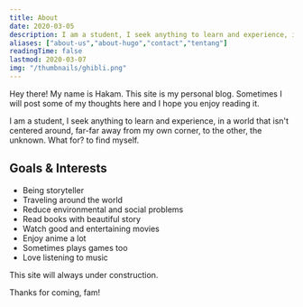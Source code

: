 ```yaml
---
title: About
date: 2020-03-05
description: I am a student, I seek anything to learn and experience, in a world that isn't centered around, far-far away from my own corner, to the other, the unknown.
aliases: ["about-us","about-hugo","contact","tentang"]
readingTime: false
lastmod: 2020-03-07
img: "/thumbnails/ghibli.png"
---
```


Hey there! My name is Hakam. This site is my personal blog. Sometimes I will post some of my thoughts here and I hope you enjoy reading it.

I am a student, I seek anything to learn and experience, in a world that isn't centered around, far-far away from my own corner, to the other, the unknown. What for? to find myself. 

## Goals & Interests
- Being storyteller
- Traveling around the world
- Reduce environmental and social problems
- Read books with beautiful story
- Watch good and entertaining movies
- Enjoy anime a lot
- Sometimes plays games too
- Love listening to music

This site will always under construction.

Thanks for coming, fam!